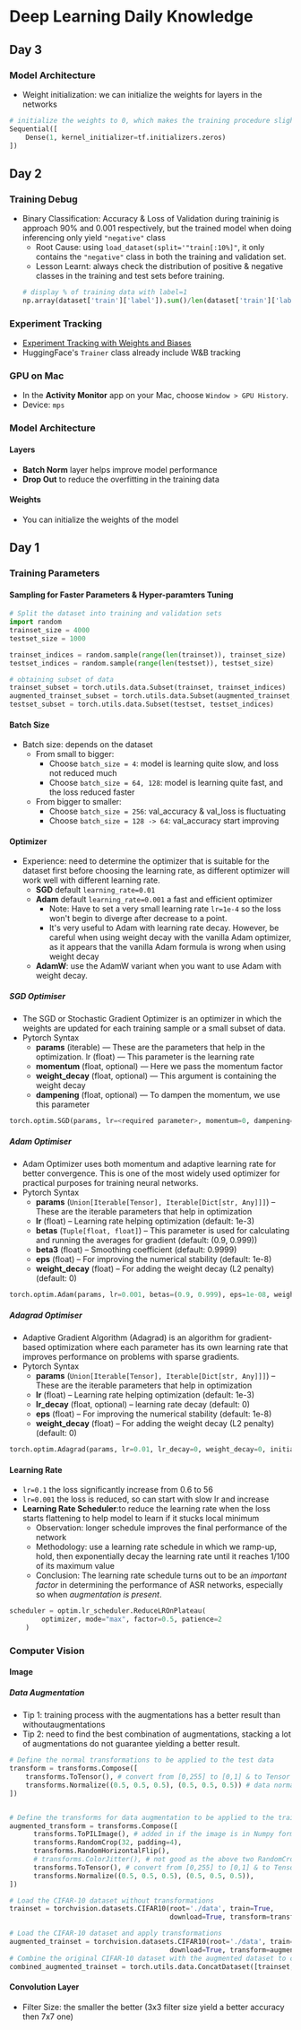 # Deep Learning Daily Knowledge

## Day 3

### Model Architecture

- Weight initialization: we can initialize the weights for layers in the networks

```Python
# initialize the weights to 0, which makes the training procedure slightly faster.
Sequential([
    Dense(1, kernel_initializer=tf.initializers.zeros)
])
```

## Day 2

### Training Debug

- Binary Classification: Accuracy & Loss of Validation during traininig is approach 90% and 0.001 respectively, but the trained model when doing inferencing only yield `"negative"` class
  - Root Cause: using `load_dataset(split='"train[:10%]"`, it only contains the `"negative"` class in both the training and validation set.
  - Lesson Learnt: always check the distribution of positive & negative classes in the training and test sets before training.
  ```Python
  # display % of training data with label=1
  np.array(dataset['train']['label']).sum()/len(dataset['train']['label'])
  ```

### Experiment Tracking

- [Experiment Tracking with Weights and Biases](https://www.kaggle.com/code/ayuraj/experiment-tracking-with-weights-and-biases/notebook)
- HuggingFace's `Trainer` class already include W&B tracking

### GPU on Mac

- In the **Activity Monitor** app on your Mac, choose `Window > GPU History`.
- Device: `mps`

### Model Architecture

#### Layers

- **Batch Norm** layer helps improve model performance
- **Drop Out** to reduce the overfitting in the training data

#### Weights

- You can initialize the weights of the model

## Day 1

### Training Parameters

#### Sampling for Faster Parameters & Hyper-paramters Tuning

```Python
# Split the dataset into training and validation sets
import random
trainset_size = 4000
testset_size = 1000

trainset_indices = random.sample(range(len(trainset)), trainset_size)
testset_indices = random.sample(range(len(testset)), testset_size)

# obtaining subset of data
trainset_subset = torch.utils.data.Subset(trainset, trainset_indices)
augmented_trainset_subset = torch.utils.data.Subset(augmented_trainset, trainset_indices)
testset_subset = torch.utils.data.Subset(testset, testset_indices)
```

#### Batch Size

- Batch size: depends on the dataset
  - From small to bigger:
    - Choose `batch_size = 4`: model is learning quite slow, and loss not reduced much
    - Choose `batch_size = 64, 128`: model is learning quite fast, and the loss reduced faster
  - From bigger to smaller:
    - Choose `batch_size = 256`: val_accuracy & val_loss is fluctuating
    - Choose `batch_size = 128 -> 64`: val_accuracy start improving

#### Optimizer

- Experience: need to determine the optimizer that is suitable for the dataset first before choosing the learning rate, as different optimizer will work well with different learning rate.
  - **SGD** default `learning_rate=0.01`
  - **Adam** default `learning_rate=0.001` a fast and efficient optimizer
    - Note: Have to set a very small learning rate `lr=1e-4` so the loss won't begin to diverge after decrease to a point.
    - It's very useful to Adam with learning rate decay. However, be careful when using weight decay with the vanilla Adam optimizer, as it appears that the vanilla Adam formula is wrong when using weight decay
  - **AdamW**: use the AdamW variant when you want to use Adam with weight decay.

##### SGD Optimiser

- The SGD or Stochastic Gradient Optimizer is an optimizer in which the weights are updated for each training sample or a small subset of data.
- Pytorch Syntax
  - **params** (iterable) — These are the parameters that help in the optimization.
    lr (float) — This parameter is the learning rate
  - **momentum** (float, optional) — Here we pass the momentum factor
  - **weight_decay** (float, optional) — This argument is containing the weight decay
  - **dampening** (float, optional) — To dampen the momentum, we use this parameter

```Python
torch.optim.SGD(params, lr=<required parameter>, momentum=0, dampening=0, weight_decay=0, nesterov=False)
```

##### Adam Optimiser

- Adam Optimizer uses both momentum and adaptive learning rate for better convergence. This is one of the most widely used optimizer for practical purposes for training neural networks.
- Pytorch Syntax
  - **params** (`Union[Iterable[Tensor], Iterable[Dict[str, Any]]]`) – These are the iterable parameters that help in optimization
  - **lr** (float) – Learning rate helping optimization (default: 1e-3)
  - **betas** (`Tuple[float, float]`) – This parameter is used for calculating and running the averages for gradient (default: (0.9, 0.999))
  - **beta3** (float) – Smoothing coefficient (default: 0.9999)
  - **eps** (float) – For improving the numerical stability (default: 1e-8)
  - **weight_decay** (float) – For adding the weight decay (L2 penalty) (default: 0)

```Python
torch.optim.Adam(params, lr=0.001, betas=(0.9, 0.999), eps=1e-08, weight_decay=0, amsgrad=False)
```

##### Adagrad Optimiser

- Adaptive Gradient Algorithm (Adagrad) is an algorithm for gradient-based optimization where each parameter has its own learning rate that improves performance on problems with sparse gradients.
- Pytorch Syntax
  - **params** (`Union[Iterable[Tensor], Iterable[Dict[str, Any]]]`) – These are the iterable parameters that help in optimization
  - **lr** (float) – Learning rate helping optimization (default: 1e-3)
  - **lr_decay** (float, optional) – learning rate decay (default: 0)
  - **eps** (float) – For improving the numerical stability (default: 1e-8)
  - **weight_decay** (float) – For adding the weight decay (L2 penalty) (default: 0)

```Python
torch.optim.Adagrad(params, lr=0.01, lr_decay=0, weight_decay=0, initial_accumulator_value=0, eps=1e-10)
```

#### Learning Rate

- `lr=0.1` the loss significantly increase from 0.6 to 56
- `lr=0.001` the loss is reduced, so can start with slow lr and increase
- **Learning Rate Scheduler**:to reduce the learning rate when the loss starts flattening to help model to learn if it stucks local minimum
  - Observation: longer schedule improves the final performance of the network
  - Methodology: use a learning rate schedule in which we ramp-up, hold, then exponentially decay the learning rate until it reaches 1/100 of its maximum value
  - Conclusion: The learning rate schedule turns out to be an _important factor_ in determining the performance of ASR networks, especially so when _augmentation is present_.

```Python
scheduler = optim.lr_scheduler.ReduceLROnPlateau(
        optimizer, mode="max", factor=0.5, patience=2
    )
```

### Computer Vision

#### Image

##### Data Augmentation

- Tip 1: training process with the augmentations has a better result than withoutaugmentations
- Tip 2: need to find the best combination of augmentations, stacking a lot of augmentations do not guarantee yielding a better result.

```Python
# Define the normal transformations to be applied to the test data
transform = transforms.Compose([
    transforms.ToTensor(), # convert from [0,255] to [0,1] & to Tensor
    transforms.Normalize((0.5, 0.5, 0.5), (0.5, 0.5, 0.5)) # data normalization
])


# Define the transforms for data augmentation to be applied to the train data
augmented_transform = transforms.Compose([
      transforms.ToPILImage(), # added in if the image is in Numpy format, so need to convert to PIL for operations like crop, flip to work
      transforms.RandomCrop(32, padding=4),
      transforms.RandomHorizontalFlip(),
      # transforms.ColorJitter(), # not good as the above two RandomCrop & RandomHorizontalFlip alone
      transforms.ToTensor(), # convert from [0,255] to [0,1] & to Tensor
      transforms.Normalize((0.5, 0.5, 0.5), (0.5, 0.5, 0.5)),
])

# Load the CIFAR-10 dataset without transformations
trainset = torchvision.datasets.CIFAR10(root='./data', train=True,
                                        download=True, transform=transform)

# Load the CIFAR-10 dataset and apply transformations
augmented_trainset = torchvision.datasets.CIFAR10(root='./data', train=True,
                                        download=True, transform=augmented_transform)
# Combine the original CIFAR-10 dataset with the augmented dataset to create a larger dataset
combined_augmented_trainset = torch.utils.data.ConcatDataset([trainset, augmented_trainset])
```

#### Convolution Layer

- Filter Size: the smaller the better (3x3 filter size yield a better accuracy then 7x7 one)
